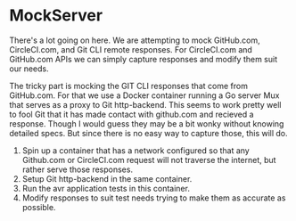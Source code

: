 # MockServer

There's a lot going on here. We are attempting to mock GitHub.com, CircleCI.com,
and Git CLI remote responses. For CircleCI.com and GitHub.com APIs we can simply
capture responses and modify them suit our needs.

The tricky part is mocking the GIT CLI responses that come from GitHub.com. For
that we use a Docker container running a Go server Mux that serves as a proxy
to Git http-backend. This seems to work pretty well to fool Git that it has made
contact with github.com and recieved a response. Though I would guess they may
be a bit wonky without knowing detailed specs. But since there is no easy way
to capture those, this will do.

1. Spin up a container that has a network configured so that any Github.com or
CircleCI.com request will not traverse the internet, but rather serve those
responses.
2. Setup Git http-backend in the same container.
3. Run the avr application tests in this container.
4. Modify responses to suit test needs trying to make them as accurate as
possible.
